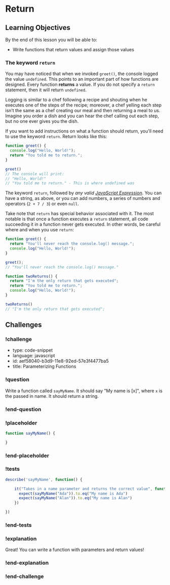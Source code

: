 # Return

## Learning Objectives

By the end of this lesson you will be able to:

* Write functions that return values and assign those values

### The keyword `return`

You may have noticed that when we invoked `greet()`, the console logged the value `undefined`. This points to an important part of how functions are designed. Every function **returns** a value. If you do not specify a `return` statement, then it will return `undefined`.

Logging is similar to a chef following a recipe and shouting when he executes one of the steps of the recipe; moreover, a chef yelling each step isn’t the same as a chef creating our meal and then returning a meal to us. Imagine you order a dish and you can hear the chef calling out each step, but no one ever gives you the dish.

If you want to add instructions on what a function should return, you'll need to use the keyword `return`. Return looks like this:

```javascript
function greet() {
  console.log("Hello, World!");
  return "You told me to return.";
}

greet()
// The console will print:
// "Hello, World!"
// "You told me to return." - This is where undefined was
```

The keyword `return`, followed by _any valid [JavaScript Expression](./01_Variables_and_DataTypes.md)_. You can have a string, as above, or you can add numbers, a series of numbers and operators (`2 + 7 / 3`) or even `null`.

Take note that `return` has special behavior associated with it. The most notable is that once a function executes a `return` statement, all code succeeding it in a function never gets executed. In other words, be careful where and when you use `return`:

```javascript
function greet() {
  return "You'll never reach the console.log() message.";
  console.log("Hello, World!");
}

greet();
// "You'll never reach the console.log() message."
```

```js
function twoReturns() {
  return "I'm the only return that gets executed";
  return "You told me to return.";
  console.log("Hello, World!");
}

twoReturns()
// "I'm the only return that gets executed";
```

## Challenges

<!-- Question -->

### !challenge

* type: code-snippet
* language: javascript
* id: aef58040-b3d9-11e8-92ed-57e3f4477ba5
* title: Parameterizing Functions

### !question

Write a function called `sayMyName`. It should say "My name is [x]", where `x` is the passed in name. It should
return a string.

### !end-question

### !placeholder

```js
function sayMyName() {

}
```

### !end-placeholder

### !tests

```js
describe('sayMyName', function() {

    it("Takes in a name parameter and returns the correct value", function() {
      expect(sayMyName("Ada")).to.eq("My name is Ada")
      expect(sayMyName("Alan")).to.eq("My name is Alan")
    })

})
```

### !end-tests

### !explanation

Great! You can write a function with parameters and return values!

### !end-explanation

### !end-challenge

